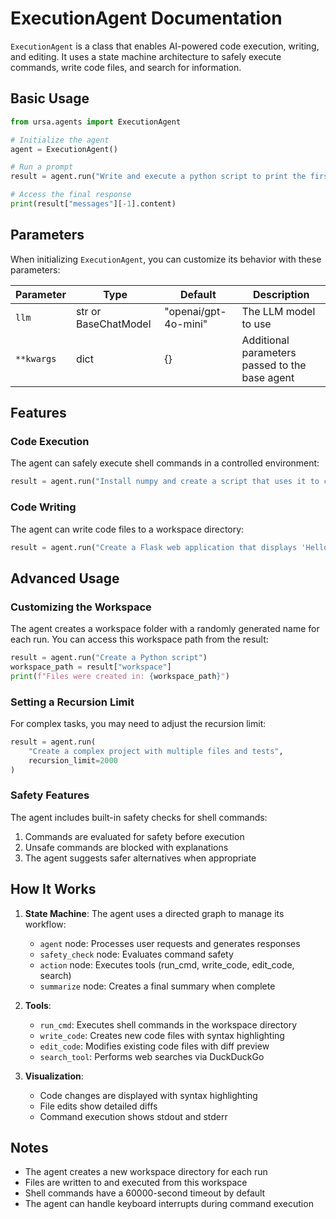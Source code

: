 # ExecutionAgent Documentation

`ExecutionAgent` is a class that enables AI-powered code execution, writing, and editing. It uses a state machine architecture to safely execute commands, write code files, and search for information.

## Basic Usage

```python
from ursa.agents import ExecutionAgent

# Initialize the agent
agent = ExecutionAgent()

# Run a prompt
result = agent.run("Write and execute a python script to print the first 10 integers.")

# Access the final response
print(result["messages"][-1].content)
```

## Parameters

When initializing `ExecutionAgent`, you can customize its behavior with these parameters:

| Parameter | Type | Default | Description |
|-----------|------|---------|-------------|
| `llm` | str or BaseChatModel | "openai/gpt-4o-mini" | The LLM model to use |
| `**kwargs` | dict | {} | Additional parameters passed to the base agent |

## Features

### Code Execution

The agent can safely execute shell commands in a controlled environment:

```python
result = agent.run("Install numpy and create a script that uses it to calculate the mean of [1, 2, 3, 4, 5]")
```

### Code Writing

The agent can write code files to a workspace directory:

```python
result = agent.run("Create a Flask web application that displays 'Hello World'")
```

## Advanced Usage

### Customizing the Workspace

The agent creates a workspace folder with a randomly generated name for each run. You can access this workspace path from the result:

```python
result = agent.run("Create a Python script")
workspace_path = result["workspace"]
print(f"Files were created in: {workspace_path}")
```

### Setting a Recursion Limit

For complex tasks, you may need to adjust the recursion limit:

```python
result = agent.run(
    "Create a complex project with multiple files and tests", 
    recursion_limit=2000
)
```

### Safety Features

The agent includes built-in safety checks for shell commands:

1. Commands are evaluated for safety before execution
2. Unsafe commands are blocked with explanations
3. The agent suggests safer alternatives when appropriate

## How It Works

1. **State Machine**: The agent uses a directed graph to manage its workflow:
   - `agent` node: Processes user requests and generates responses
   - `safety_check` node: Evaluates command safety
   - `action` node: Executes tools (run_cmd, write_code, edit_code, search)
   - `summarize` node: Creates a final summary when complete

2. **Tools**:
   - `run_cmd`: Executes shell commands in the workspace directory
   - `write_code`: Creates new code files with syntax highlighting
   - `edit_code`: Modifies existing code files with diff preview
   - `search_tool`: Performs web searches via DuckDuckGo

3. **Visualization**:
   - Code changes are displayed with syntax highlighting
   - File edits show detailed diffs
   - Command execution shows stdout and stderr

## Notes

- The agent creates a new workspace directory for each run
- Files are written to and executed from this workspace
- Shell commands have a 60000-second timeout by default
- The agent can handle keyboard interrupts during command execution